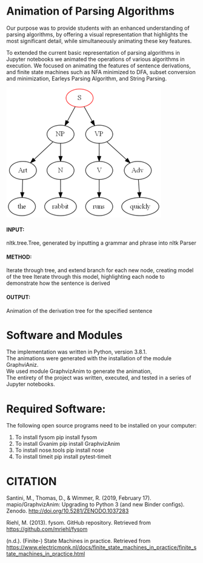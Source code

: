 # Animation of Parsing Algorithms

Our purpose was to provide students with an enhanced understanding of parsing algorithms, by offering a visual representation that highlights the most significant detail, while simultaneously animating these key features. </br>

To extended the current basic representation of parsing algorithms in Jupyter notebooks we animated the operations of various algorithms in execution.
We focused on animating the features of sentence derivations, and finite state machines such as NFA minimized to DFA, subset conversion and minimization, Earleys Parsing Algorithm, and String Parsing. 

 
![alt text](https://github.com/NikouKalbali/AnimatingParsingAlgorithms/blob/master/anim2.gif "Logo Title Text 1")

#### INPUT:
nltk.tree.Tree, generated by inputting a grammar and phrase into nltk Parser
#### METHOD:
Iterate through tree, and extend branch for each new node, creating model of the tree 
Iterate through this model, highlighting each node to demonstrate how the sentence is derived
#### OUTPUT:
Animation of the derivation tree for the specified sentence


# Software and Modules 
The implementation was written in Python, version 3.8.1. </br>
The animations were generated with the installation of the module GraphviAniz. </br>
We used module GraphvizAnim to generate the animation, </br>
The entirety of the project was written, executed, and tested in a series of Jupyter notebooks. </br>

# Required Software:
The following open source programs need to be installed on your computer:
1) To install fysom
pip install fysom
2) To install Gvanim
pip install GraphvizAnim
3) To install nose.tools
pip install nose
4) To install timeit
pip install pytest-timeit


# CITATION
Santini, M., Thomas, D., & Wimmer, R. (2019, February 17). mapio/GraphvizAnim: Upgrading to Python 3 (and new Binder configs). Zenodo. http://doi.org/10.5281/ZENODO.1037283

Riehl, M. (2013). fysom. GitHub repository. Retrieved from https://github.com/mriehl/fysom

(n.d.). (Finite-) State Machines in practice. Retrieved from https://www.electricmonk.nl/docs/finite_state_machines_in_practice/finite_state_machines_in_practice.html
